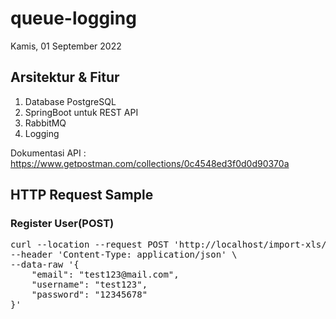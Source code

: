 # queue-logging
Kamis, 01 September 2022

## Arsitektur & Fitur

1. Database PostgreSQL
2. SpringBoot untuk REST API
3. RabbitMQ
4. Logging

Dokumentasi API : https://www.getpostman.com/collections/0c4548ed3f0d0d90370a

## HTTP Request Sample

### Register User(POST)

<pre>
curl --location --request POST 'http://localhost/import-xls/api/registrasi' \
--header 'Content-Type: application/json' \
--data-raw '{
    "email": "test123@mail.com",
    "username": "test123",
    "password": "12345678"
}'
</pre>